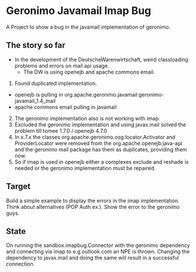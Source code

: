 Geronimo Javamail Imap Bug
==========================

A Project to show a bug in the javamail implementation of geronimo.

The story so far
----------------
- In the development of the DeutscheWarenwirtschaft, weird classloading problems and errors on mail api usage.
  - The DW is using openejb and apache commons email.

1. Found duplicated implementation.
  - openejb is pulling in org.apache.geronimo.javamail:geronimo-javamail_1.4_mail
  - apache commons email pulling in javamail
2. The geronimo implementation also is not working with imap.
3. Excluded the geronimo implementation and using javax.mail solved the problem till tomee 1.7.0 / openejb 4.7.0
4. In x.7.x the classes org.apache.geronimo.osg.locator.Activator and ProviderLocator were removed from the org.apache.openejb:java-api
   and the geronimo mail package has them as duplicates, providing them now.
5. So if imap is used in openejb either a complexes exclude and reshade is needed or the geronimo implementation must be repaired.

Target
------
Build a simple example to display the errors in the imap implementation. Think about alternatives (POP Auth ex.).
Show the error to the geronimo guys.

State
-----
On running the sandbox.imapbug.Connector with the geronimo dependency and connecting via imap to e.g outlook.com an NPE
is thrown. Changing the dependency to javax.mail and doing the same will result in a successful connection.
